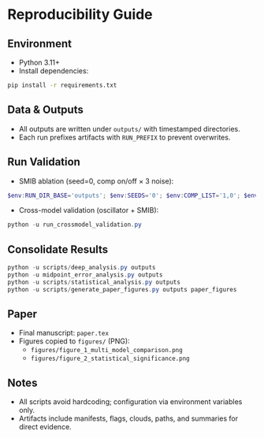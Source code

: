 # Reproducibility Guide

## Environment

- Python 3.11+
- Install dependencies:
```bash
pip install -r requirements.txt
```

## Data & Outputs
- All outputs are written under `outputs/` with timestamped directories.
- Each run prefixes artifacts with `RUN_PREFIX` to prevent overwrites.

## Run Validation
- SMIB ablation (seed=0, comp on/off × 3 noise):
```powershell
$env:RUN_DIR_BASE='outputs'; $env:SEEDS='0'; $env:COMP_LIST='1,0'; $env:NOISE_LIST='gaussian,laplace,student_t'; $env:REFINE_POINTS='25'; python -u run_smib_ablation.py
```

- Cross-model validation (oscillator + SMIB):
```powershell
python -u run_crossmodel_validation.py
```

## Consolidate Results
```powershell
python -u scripts/deep_analysis.py outputs
python -u midpoint_error_analysis.py outputs
python -u scripts/statistical_analysis.py outputs
python -u scripts/generate_paper_figures.py outputs paper_figures
```

## Paper
- Final manuscript: `paper.tex`
- Figures copied to `figures/` (PNG):
  - `figures/figure_1_multi_model_comparison.png`
  - `figures/figure_2_statistical_significance.png`

## Notes
- All scripts avoid hardcoding; configuration via environment variables only.
- Artifacts include manifests, flags, clouds, paths, and summaries for direct evidence.
